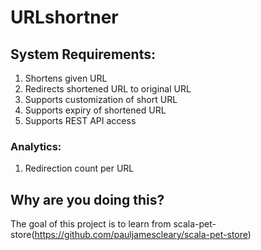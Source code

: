 # URLshortner

## System Requirements:

1. Shortens given URL
2. Redirects shortened URL to original URL
3. Supports customization of short URL
4. Supports expiry of shortened URL
5. Supports REST API access

### Analytics:

1. Redirection count per URL

## Why are you doing this?

The goal of this project is to learn from scala-pet-store(https://github.com/pauljamescleary/scala-pet-store)
